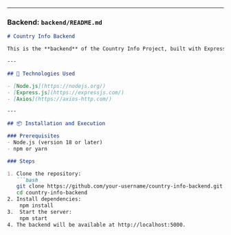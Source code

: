 
---

### **Backend: `backend/README.md`**

```markdown
# Country Info Backend

This is the **backend** of the Country Info Project, built with Express.js. It provides an API to retrieve country information, including population history, borders, and flags.

---

## 🚀 Technologies Used

- [Node.js](https://nodejs.org/)
- [Express.js](https://expressjs.com/)
- [Axios](https://axios-http.com/)

---

## 📦 Installation and Execution

### Prerequisites
- Node.js (version 18 or later)
- npm or yarn

### Steps

1. Clone the repository:
   ```bash
   git clone https://github.com/your-username/country-info-backend.git
   cd country-info-backend
2. Install dependencies:
    npm install
3.  Start the server:
    npm start
4. The backend will be available at http://localhost:5000.